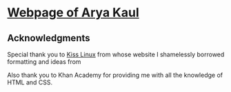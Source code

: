 # [Webpage of Arya Kaul](https://arya.casa)

## Acknowledgments 
Special thank you to [Kiss Linux](https://k1ss.org) from whose website I shamelessly borrowed formatting and ideas from

Also thank you to Khan Academy for providing me with all the knowledge of HTML and CSS.
